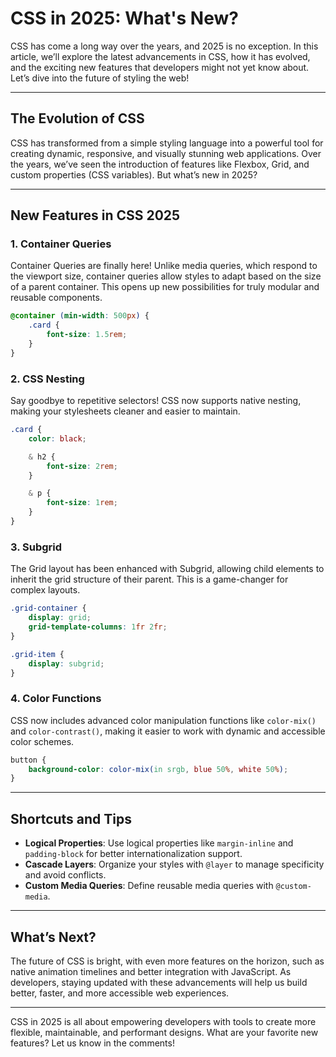# CSS in 2025: What's New?

CSS has come a long way over the years, and 2025 is no exception. In this article, we’ll explore the latest advancements in CSS, how it has evolved, and the exciting new features that developers might not yet know about. Let’s dive into the future of styling the web!

---

## The Evolution of CSS

CSS has transformed from a simple styling language into a powerful tool for creating dynamic, responsive, and visually stunning web applications. Over the years, we’ve seen the introduction of features like Flexbox, Grid, and custom properties (CSS variables). But what’s new in 2025?

---

## New Features in CSS 2025

### 1. **Container Queries**
Container Queries are finally here! Unlike media queries, which respond to the viewport size, container queries allow styles to adapt based on the size of a parent container. This opens up new possibilities for truly modular and reusable components.

```css
@container (min-width: 500px) {
    .card {
        font-size: 1.5rem;
    }
}
```

### 2. **CSS Nesting**
Say goodbye to repetitive selectors! CSS now supports native nesting, making your stylesheets cleaner and easier to maintain.

```css
.card {
    color: black;

    & h2 {
        font-size: 2rem;
    }

    & p {
        font-size: 1rem;
    }
}
```

### 3. **Subgrid**
The Grid layout has been enhanced with Subgrid, allowing child elements to inherit the grid structure of their parent. This is a game-changer for complex layouts.

```css
.grid-container {
    display: grid;
    grid-template-columns: 1fr 2fr;
}

.grid-item {
    display: subgrid;
}
```

### 4. **Color Functions**
CSS now includes advanced color manipulation functions like `color-mix()` and `color-contrast()`, making it easier to work with dynamic and accessible color schemes.

```css
button {
    background-color: color-mix(in srgb, blue 50%, white 50%);
}
```

---

## Shortcuts and Tips

- **Logical Properties**: Use logical properties like `margin-inline` and `padding-block` for better internationalization support.
- **Cascade Layers**: Organize your styles with `@layer` to manage specificity and avoid conflicts.
- **Custom Media Queries**: Define reusable media queries with `@custom-media`.

---

## What’s Next?

The future of CSS is bright, with even more features on the horizon, such as native animation timelines and better integration with JavaScript. As developers, staying updated with these advancements will help us build better, faster, and more accessible web experiences.

---

CSS in 2025 is all about empowering developers with tools to create more flexible, maintainable, and performant designs. What are your favorite new features? Let us know in the comments!
